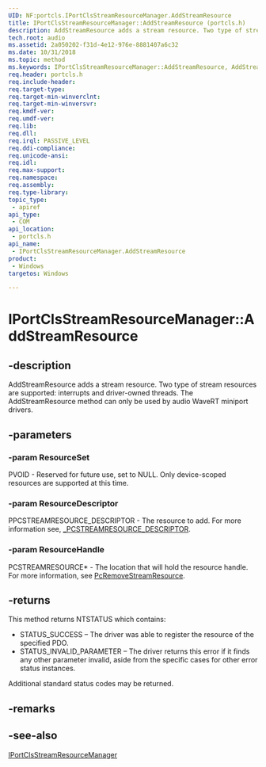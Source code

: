 ```yaml
---
UID: NF:portcls.IPortClsStreamResourceManager.AddStreamResource
title: IPortClsStreamResourceManager::AddStreamResource (portcls.h)
description: AddStreamResource adds a stream resource. Two type of stream resources are supported - interrupts and driver-owned threads.
tech.root: audio
ms.assetid: 2a050202-f31d-4e12-976e-8881407a6c32
ms.date: 10/31/2018
ms.topic: method
ms.keywords: IPortClsStreamResourceManager::AddStreamResource, AddStreamResource, IPortClsStreamResourceManager.AddStreamResource, IPortClsStreamResourceManager::AddStreamResource, IPortClsStreamResourceManager.AddStreamResource
req.header: portcls.h
req.include-header:
req.target-type:
req.target-min-winverclnt:
req.target-min-winversvr:
req.kmdf-ver:
req.umdf-ver:
req.lib:
req.dll:
req.irql: PASSIVE_LEVEL
req.ddi-compliance:
req.unicode-ansi:
req.idl:
req.max-support:
req.namespace:
req.assembly:
req.type-library: 
topic_type: 
 - apiref
api_type: 
 - COM
api_location: 
 - portcls.h
api_name: 
 - IPortClsStreamResourceManager.AddStreamResource
product: 
 - Windows
targetos: Windows

---
```


# IPortClsStreamResourceManager::AddStreamResource


## -description

AddStreamResource adds a stream resource. Two type of stream resources are supported: interrupts and driver-owned threads. The AddStreamResource method can only be used by audio WaveRT miniport drivers.

## -parameters

### -param ResourceSet
PVOID - Reserved for future use, set to NULL. Only device-scoped resources are supported at this time.


### -param ResourceDescriptor
PPCSTREAMRESOURCE_DESCRIPTOR - The resource to add. For more information see, [_PCSTREAMRESOURCE_DESCRIPTOR](ns-portcls-_pcstreamresource_descriptor.md). 


### -param ResourceHandle

PCSTREAMRESOURCE* - The location that will hold the resource handle. For more information, see [PcRemoveStreamResource](nf-portcls-pcremovestreamresource.md). 


## -returns
This method returns NTSTATUS which contains:

- STATUS_SUCCESS – The driver was able to register the resource of the specified PDO. 
- STATUS_INVALID_PARAMETER – The driver returns this error if it finds any other parameter invalid, aside from the specific cases for other error status instances. 

Additional standard status codes may be returned.

## -remarks

## -see-also

[IPortClsStreamResourceManager](nn-portcls-iportclsstreamresourcemanager.md)
